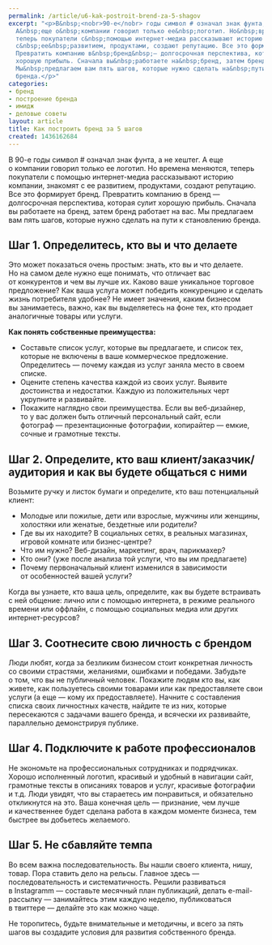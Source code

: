 ```yaml
---
permalink: /article/u6-kak-postroit-brend-za-5-shagov
excerpt: "<p>В&nbsp;<nobr>90-е</nobr> годы символ # означал знак фунта, а&nbsp;не&nbsp;хештег.
  А&nbsp;еще о&nbsp;компании говорил только ее&nbsp;логотип. Но&nbsp;времена меняются,
  теперь покупатели с&nbsp;помощью интернет-медиа рассказывают историю компании, знакомят
  с&nbsp;ее&nbsp;развитием, продуктами, создают репутацию. Все это формирует бренд.
  Превратить компанию в&nbsp;бренд&nbsp;— долгосрочная перспектива, которая сулит
  хорошую прибыль. Сначала вы&nbsp;работаете на&nbsp;бренд, затем бренд работает на&nbsp;вас.
  Мы&nbsp;предлагаем вам пять шагов, которые нужно сделать на&nbsp;пути к&nbsp;становлению
  бренда.</p>"
categories:
- бренд
- построение бренда
- имидж
- деловые советы
layout: article
title: Как построить бренд за 5 шагов
created: 1436162684
---
```

В 90-е годы символ \# означал знак фунта, а не хештег. А еще о компании говорил только ее логотип. Но времена меняются, теперь покупатели с помощью интернет-медиа рассказывают историю компании, знакомят с ее развитием, продуктами, создают репутацию. Все это формирует бренд. Превратить компанию в бренд — долгосрочная перспектива, которая сулит хорошую прибыль. Сначала вы работаете на бренд, затем бренд работает на вас. Мы предлагаем вам пять шагов, которые нужно сделать на пути к становлению бренда.

## Шаг 1. Определитесь, кто вы и что делаете ##

Это может показаться очень простым: знать, кто вы и что делаете. Но на самом деле нужно еще понимать, что отличает вас от конкурентов и чем вы лучше их. Каково ваше уникальное торговое предложение? Как ваша услуга может победить конкуренцию и сделать жизнь потребителя удобнее? Не имеет значения, каким бизнесом вы занимаетесь, важно, как вы выделяетесь на фоне тех, кто продает аналогичные товары или услуги.

**Как понять собственные преимущества:**

 *  Составьте список услуг, которые вы предлагаете, и список тех, которые не включены в ваше коммерческое предложение. Определитесь — почему каждая из услуг заняла место в своем списке.
 *  Оцените степень качества каждой из своих услуг. Выявите достоинства и недостатки. Каждую из положительных черт укрупните и развивайте.
 *  Покажите наглядно свои преимущества. Если вы веб-дизайнер, то у вас должен быть отличный персональный сайт, если фотограф — презентационные фотографии, копирайтер — емкие, сочные и грамотные тексты.

## Шаг 2. Определите, кто ваш клиент/заказчик/аудитория и как вы будете общаться с ними ##

Возьмите ручку и листок бумаги и определите, кто ваш потенциальный клиент:

 *  Молодые или пожилые, дети или взрослые, мужчины или женщины, холостяки или женатые, бездетные или родители?
 *  Где вы их находите? В социальных сетях, в реальных магазинах, игровой комнате или бизнес-центре?
 *  Что им нужно? Веб-дизайн, маркетинг, врач, парикмахер?
 *  Кто они? (уже после анализа той услуги, что вы им предлагаете)
 *  Почему первоначальный клиент изменился в зависимости от особенностей вашей услуги?

Когда вы узнаете, кто ваша цель, определите, как вы будете встраивать с ней общение: лично или с помощью интернета, в режиме реального времени или оффлайн, с помощью социальных медиа или других интернет-ресурсов?

## Шаг 3. Соотнесите свою личность с брендом ##

Люди любят, когда за безликим бизнесом стоит конкретная личность со своими страстями, желаниями, ошибками и победами. Забудьте о том, что вы не публичный человек. Покажите людям кто вы, как живете, как пользуетесь своими товарами или как предоставляете свои услуги (а еще — кому их предоставляете). Начните с составления списка своих личностных качеств, найдите те из них, которые пересекаются с задачами вашего бренда, и всячески их развивайте, параллельно демонстрируя публике.

## Шаг 4. Подключите к работе профессионалов ##

Не экономьте на профессиональных сотрудниках и подрядчиках. Хорошо исполненный логотип, красивый и удобный в навигации сайт, грамотные тексты в описаниях товаров и услуг, красивые фотографии и т.д. Люди увидят, что вы стараетесь им понравиться, и обязательно откликнутся на это. Ваша конечная цель — признание, чем лучше и качественнее будет сделана работа в каждом моменте бизнеса, тем быстрее вы добьетесь желаемого.

## Шаг 5. Не сбавляйте темпа ##

Во всем важна последовательность. Вы нашли своего клиента, нишу, товар. Пора ставить дело на рельсы. Главное здесь — последовательность и систематичность. Решили развиваться в Instagramm — составьте месячный план публикаций, делать e-mail-рассылку — занимайтесь этим каждую неделю, публиковаться в твиттере — делайте это как можно чаще.

Не торопитесь, будьте внимательные и методичны, и всего за пять шагов вы создадите условия для развития собственного бренда.
